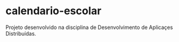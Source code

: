 # calendario-escolar

Projeto desenvolvido na disciplina de Desenvolvimento de Aplicaçes Distribuídas.
